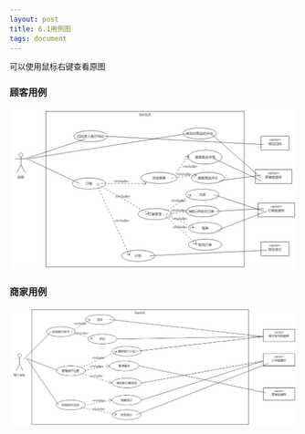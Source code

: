 ```yaml
---
layout: post
title: 6.1用例图
tags: document
---
```


可以使用鼠标右键查看原图

### 顾客用例

![顾客用例][1]

### 商家用例

![商家用例][2]

[1]: https://raw.githubusercontent.com/ChickenDinner8/ChickenDinner8.github.io/master/public/img/useCases/customer.png
[2]: https://raw.githubusercontent.com/ChickenDinner8/ChickenDinner8.github.io/master/public/img/useCases/boss.png